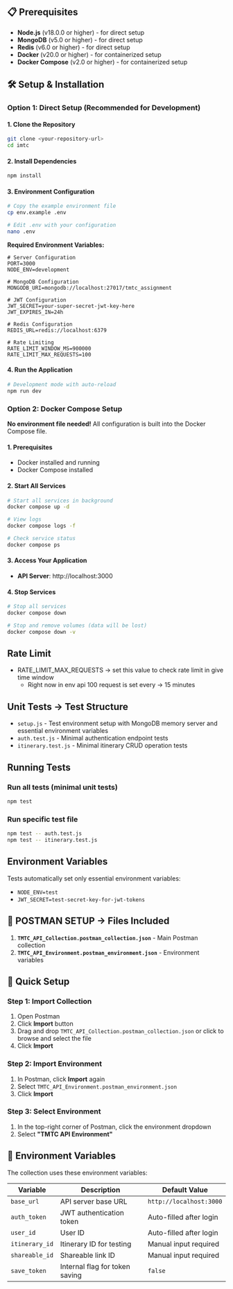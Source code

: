 
## 📋 Prerequisites

- **Node.js** (v18.0.0 or higher) - for direct setup
- **MongoDB** (v5.0 or higher) - for direct setup
- **Redis** (v6.0 or higher) - for direct setup
- **Docker** (v20.0 or higher) - for containerized setup
- **Docker Compose** (v2.0 or higher) - for containerized setup

## 🛠️ Setup & Installation

### Option 1: Direct Setup (Recommended for Development)

#### 1. Clone the Repository
```bash
git clone <your-repository-url>
cd imtc
```

#### 2. Install Dependencies
```bash
npm install
```

#### 3. Environment Configuration
```bash
# Copy the example environment file
cp env.example .env

# Edit .env with your configuration
nano .env
```

**Required Environment Variables:**
```env
# Server Configuration
PORT=3000
NODE_ENV=development

# MongoDB Configuration
MONGODB_URI=mongodb://localhost:27017/tmtc_assignment

# JWT Configuration
JWT_SECRET=your-super-secret-jwt-key-here
JWT_EXPIRES_IN=24h

# Redis Configuration
REDIS_URL=redis://localhost:6379

# Rate Limiting
RATE_LIMIT_WINDOW_MS=900000
RATE_LIMIT_MAX_REQUESTS=100
```


#### 4. Run the Application
```bash
# Development mode with auto-reload
npm run dev
```

### Option 2: Docker Compose Setup

**No environment file needed!** All configuration is built into the Docker Compose file.

#### 1. Prerequisites
- Docker installed and running
- Docker Compose installed

#### 2. Start All Services
```bash
# Start all services in background
docker compose up -d

# View logs
docker compose logs -f

# Check service status
docker compose ps
```

#### 3. Access Your Application
- **API Server**: http://localhost:3000

#### 4. Stop Services
```bash
# Stop all services
docker compose down

# Stop and remove volumes (data will be lost)
docker compose down -v
```


## Rate Limit
- RATE_LIMIT_MAX_REQUESTS -> set this value to check rate limit in give time window 
  - Right now in env api 100 request is set every -> 15 minutes

## Unit Tests -> Test Structure

- `setup.js` - Test environment setup with MongoDB memory server and essential environment variables
- `auth.test.js` - Minimal authentication endpoint tests
- `itinerary.test.js` - Minimal itinerary CRUD operation tests

## Running Tests

### Run all tests (minimal unit tests)
```bash
npm test
```

### Run specific test file
```bash
npm test -- auth.test.js
npm test -- itinerary.test.js
```

## Environment Variables

Tests automatically set only essential environment variables:
- `NODE_ENV=test`
- `JWT_SECRET=test-secret-key-for-jwt-tokens`


## 📁 POSTMAN SETUP -> Files Included

1. **`TMTC_API_Collection.postman_collection.json`** - Main Postman collection
2. **`TMTC_API_Environment.postman_environment.json`** - Environment variables

## 🚀 Quick Setup

### Step 1: Import Collection
1. Open Postman
2. Click **Import** button
3. Drag and drop `TMTC_API_Collection.postman_collection.json` or click to browse and select the file
4. Click **Import**

### Step 2: Import Environment
1. In Postman, click **Import** again
2. Select `TMTC_API_Environment.postman_environment.json`
3. Click **Import**

### Step 3: Select Environment
1. In the top-right corner of Postman, click the environment dropdown
2. Select **"TMTC API Environment"**

## 🔧 Environment Variables

The collection uses these environment variables:

| Variable | Description | Default Value |
|----------|-------------|---------------|
| `base_url` | API server base URL | `http://localhost:3000` |
| `auth_token` | JWT authentication token | Auto-filled after login |
| `user_id` | User ID | Auto-filled after login |
| `itinerary_id` | Itinerary ID for testing | Manual input required |
| `shareable_id` | Shareable link ID | Manual input required |
| `save_token` | Internal flag for token saving | `false` |

